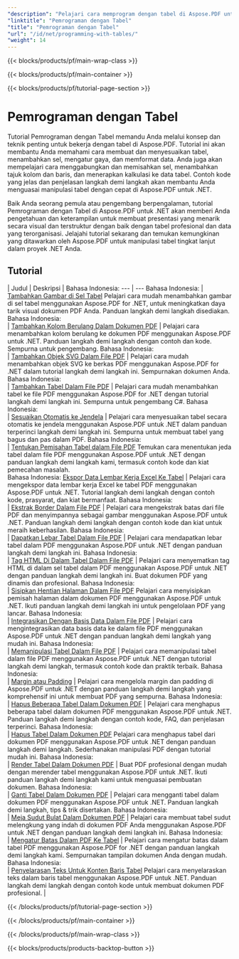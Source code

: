 ```yaml
---
"description": "Pelajari cara memprogram dengan tabel di Aspose.PDF untuk .NET dengan tutorial langkah demi langkah."
"linktitle": "Pemrograman dengan Tabel"
"title": "Pemrograman dengan Tabel"
"url": "/id/net/programming-with-tables/"
"weight": 14
---
```


{{< blocks/products/pf/main-wrap-class >}}

{{< blocks/products/pf/main-container >}}

{{< blocks/products/pf/tutorial-page-section >}}

# Pemrograman dengan Tabel

Tutorial Pemrograman dengan Tabel memandu Anda melalui konsep dan teknik penting untuk bekerja dengan tabel di Aspose.PDF. Tutorial ini akan membantu Anda memahami cara membuat dan menyesuaikan tabel, menambahkan sel, mengatur gaya, dan memformat data. Anda juga akan mempelajari cara menggabungkan dan memisahkan sel, menambahkan tajuk kolom dan baris, dan menerapkan kalkulasi ke data tabel. Contoh kode yang jelas dan penjelasan langkah demi langkah akan membantu Anda menguasai manipulasi tabel dengan cepat di Aspose.PDF untuk .NET.

Baik Anda seorang pemula atau pengembang berpengalaman, tutorial Pemrograman dengan Tabel di Aspose.PDF untuk .NET akan memberi Anda pengetahuan dan keterampilan untuk membuat presentasi yang menarik secara visual dan terstruktur dengan baik dengan tabel profesional dan data yang terorganisasi. Jelajahi tutorial sekarang dan temukan kemungkinan yang ditawarkan oleh Aspose.PDF untuk manipulasi tabel tingkat lanjut dalam proyek .NET Anda.

## Tutorial
| Judul | Deskripsi |
Bahasa Indonesia: --- | --- Bahasa Indonesia: 
| [Tambahkan Gambar di Sel Tabel](./add-image-in-a-table-cell/) Pelajari cara mudah menambahkan gambar di sel tabel menggunakan Aspose.PDF for .NET, untuk meningkatkan daya tarik visual dokumen PDF Anda. Panduan langkah demi langkah disediakan. Bahasa Indonesia:  
| [Tambahkan Kolom Berulang Dalam Dokumen PDF](./add-repeating-column/) | Pelajari cara menambahkan kolom berulang ke dokumen PDF menggunakan Aspose.PDF untuk .NET. Panduan langkah demi langkah dengan contoh dan kode. Sempurna untuk pengembang. Bahasa Indonesia:  
| [Tambahkan Objek SVG Dalam File PDF](./add-svg-object/) | Pelajari cara mudah menambahkan objek SVG ke berkas PDF menggunakan Aspose.PDF for .NET dalam tutorial langkah demi langkah ini. Sempurnakan dokumen Anda. Bahasa Indonesia:  
| [Tambahkan Tabel Dalam File PDF](./add-table/) | Pelajari cara mudah menambahkan tabel ke file PDF menggunakan Aspose.PDF for .NET dengan tutorial langkah demi langkah ini. Sempurna untuk pengembang C#. Bahasa Indonesia:  
| [Sesuaikan Otomatis ke Jendela](./auto-fit-to-window/) | Pelajari cara menyesuaikan tabel secara otomatis ke jendela menggunakan Aspose.PDF untuk .NET dalam panduan terperinci langkah demi langkah ini. Sempurna untuk membuat tabel yang bagus dan pas dalam PDF. Bahasa Indonesia:  
| [Tentukan Pemisahan Tabel dalam File PDF](./determine-table-break/) Temukan cara menentukan jeda tabel dalam file PDF menggunakan Aspose.PDF untuk .NET dengan panduan langkah demi langkah kami, termasuk contoh kode dan kiat pemecahan masalah.  
Bahasa Indonesia: [Ekspor Data Lembar Kerja Excel Ke Tabel](./export-excel-worksheet-data-to-table/) | Pelajari cara mengekspor data lembar kerja Excel ke tabel PDF menggunakan Aspose.PDF untuk .NET. Tutorial langkah demi langkah dengan contoh kode, prasyarat, dan kiat bermanfaat. Bahasa Indonesia:  
| [Ekstrak Border Dalam File PDF](./extract-border/) | Pelajari cara mengekstrak batas dari file PDF dan menyimpannya sebagai gambar menggunakan Aspose.PDF untuk .NET. Panduan langkah demi langkah dengan contoh kode dan kiat untuk meraih keberhasilan. Bahasa Indonesia:  
| [Dapatkan Lebar Tabel Dalam File PDF](./get-table-width/) | Pelajari cara mendapatkan lebar tabel dalam PDF menggunakan Aspose.PDF untuk .NET dengan panduan langkah demi langkah ini. Bahasa Indonesia:  
| [Tag HTML Di Dalam Tabel Dalam File PDF](./html-tags-inside-table/) | Pelajari cara menyematkan tag HTML di dalam sel tabel dalam PDF menggunakan Aspose.PDF untuk .NET dengan panduan langkah demi langkah ini. Buat dokumen PDF yang dinamis dan profesional. Bahasa Indonesia:  
| [Sisipkan Hentian Halaman Dalam File PDF](./insert-page-break/) Pelajari cara menyisipkan pemisah halaman dalam dokumen PDF menggunakan Aspose.PDF untuk .NET. Ikuti panduan langkah demi langkah ini untuk pengelolaan PDF yang lancar. Bahasa Indonesia:  
| [Integrasikan Dengan Basis Data Dalam File PDF](./integrate-with-database/) | Pelajari cara mengintegrasikan data basis data ke dalam file PDF menggunakan Aspose.PDF untuk .NET dengan panduan langkah demi langkah yang mudah ini. Bahasa Indonesia:  
| [Memanipulasi Tabel Dalam File PDF](./manipulate-table/) | Pelajari cara memanipulasi tabel dalam file PDF menggunakan Aspose.PDF untuk .NET dengan tutorial langkah demi langkah, termasuk contoh kode dan praktik terbaik. Bahasa Indonesia:  
| [Margin atau Padding](./margins-or-padding/) | Pelajari cara mengelola margin dan padding di Aspose.PDF untuk .NET dengan panduan langkah demi langkah yang komprehensif ini untuk membuat PDF yang sempurna. Bahasa Indonesia:  
| [Hapus Beberapa Tabel Dalam Dokumen PDF](./remove-multiple-tables/) | Pelajari cara menghapus beberapa tabel dalam dokumen PDF menggunakan Aspose.PDF untuk .NET. Panduan langkah demi langkah dengan contoh kode, FAQ, dan penjelasan terperinci. Bahasa Indonesia:  
| [Hapus Tabel Dalam Dokumen PDF](./remove-table/) Pelajari cara menghapus tabel dari dokumen PDF menggunakan Aspose.PDF untuk .NET dengan panduan langkah demi langkah. Sederhanakan manipulasi PDF dengan tutorial mudah ini. Bahasa Indonesia:  
| [Render Tabel Dalam Dokumen PDF](./render-table/) | Buat PDF profesional dengan mudah dengan merender tabel menggunakan Aspose.PDF untuk .NET. Ikuti panduan langkah demi langkah kami untuk menguasai pembuatan dokumen. Bahasa Indonesia:  
| [Ganti Tabel Dalam Dokumen PDF](./replace-table/) | Pelajari cara mengganti tabel dalam dokumen PDF menggunakan Aspose.PDF untuk .NET. Panduan langkah demi langkah, tips & trik disertakan. Bahasa Indonesia:  
| [Meja Sudut Bulat Dalam Dokumen PDF](./rounded-corner-table/) | Pelajari cara membuat tabel sudut melengkung yang indah di dokumen PDF Anda menggunakan Aspose.PDF untuk .NET dengan panduan langkah demi langkah ini. Bahasa Indonesia:  
| [Mengatur Batas Dalam PDF Ke Tabel](./set-border/) | Pelajari cara mengatur batas dalam tabel PDF menggunakan Aspose.PDF for .NET dengan panduan langkah demi langkah kami. Sempurnakan tampilan dokumen Anda dengan mudah. Bahasa Indonesia:  
| [Penyelarasan Teks Untuk Konten Baris Tabel](./text-alignment-for-table-row-content/) Pelajari cara menyelaraskan teks dalam baris tabel menggunakan Aspose.PDF untuk .NET. Panduan langkah demi langkah dengan contoh kode untuk membuat dokumen PDF profesional. |  

{{< /blocks/products/pf/tutorial-page-section >}}

{{< /blocks/products/pf/main-container >}}

{{< /blocks/products/pf/main-wrap-class >}}

{{< blocks/products/products-backtop-button >}}